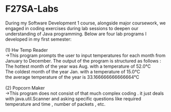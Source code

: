 # F27SA-Labs
During my Software Development 1 course, alongside major coursework, we engaged in coding exercises during lab sessions to deepen our understanding of Java programming. Below are four lab programs I developed in my first semester:
<br>
<br>
(1) Hw Temp Reader
<br>
->This program prompts the user to input temperatures for each month from January to December. The output of the program is structured as follows :
<br>
The hottest month of the year  was Aug. with a temperature of 52.0°C 
<br>
The coldest month of the year Jan. with a temperature of 15.0°C 
<br>
the average temperature of the year is 33.166666666666664°C
<br>
<br>
(2) Popcorn Maker
<br>
->This program does not consist of that much complex coding . it just deals with java.util.Scanner and asking specific questions like required temperature and time , number of packets , etc.



